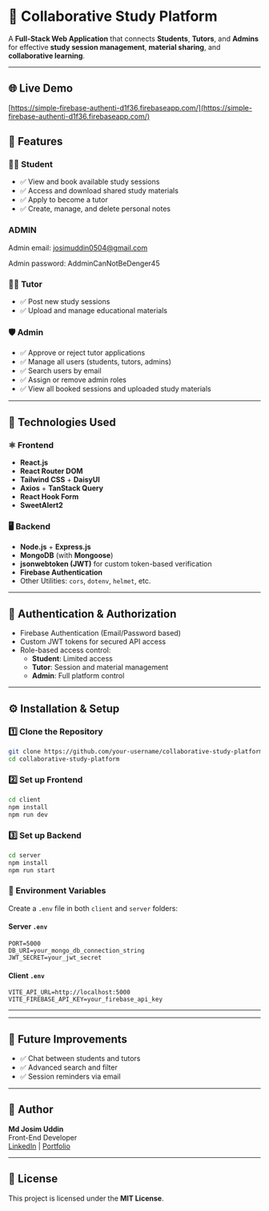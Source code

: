 # 📘 Collaborative Study Platform

A **Full-Stack Web Application** that connects **Students**, **Tutors**, and **Admins** for effective **study session management**, **material sharing**, and **collaborative learning**.

---

## 🌐 Live Demo

[https://simple-firebase-authenti-d1f36.firebaseapp.com/](https://simple-firebase-authenti-d1f36.firebaseapp.com/)

## 🚀 Features

### 👨‍🎓 Student

- ✅ View and book available study sessions
- ✅ Access and download shared study materials
- ✅ Apply to become a tutor
- ✅ Create, manage, and delete personal notes

### ADMIN

Admin email: josimuddin0504@gmail.com

Admin password: AddminCanNotBeDenger45

### 🧑‍🏫 Tutor

- ✅ Post new study sessions
- ✅ Upload and manage educational materials

### 🛡️ Admin

- ✅ Approve or reject tutor applications
- ✅ Manage all users (students, tutors, admins)
- ✅ Search users by email
- ✅ Assign or remove admin roles
- ✅ View all booked sessions and uploaded study materials

---

## 🧩 Technologies Used

### ⚛️ Frontend

- **React.js**
- **React Router DOM**
- **Tailwind CSS** + **DaisyUI**
- **Axios** + **TanStack Query**
- **React Hook Form**
- **SweetAlert2**

### 🖥️ Backend

- **Node.js** + **Express.js**
- **MongoDB** (with **Mongoose**)
- **jsonwebtoken (JWT)** for custom token-based verification
- **Firebase Authentication**
- Other Utilities: `cors`, `dotenv`, `helmet`, etc.

---

## 🔐 Authentication & Authorization

- Firebase Authentication (Email/Password based)
- Custom JWT tokens for secured API access
- Role-based access control:
  - **Student**: Limited access
  - **Tutor**: Session and material management
  - **Admin**: Full platform control

---

## ⚙️ Installation & Setup

### 1️⃣ Clone the Repository

```bash
git clone https://github.com/your-username/collaborative-study-platform.git
cd collaborative-study-platform
```

### 2️⃣ Set up Frontend

```bash
cd client
npm install
npm run dev
```

### 3️⃣ Set up Backend

```bash
cd server
npm install
npm run start
```

### 🔑 Environment Variables

Create a `.env` file in both `client` and `server` folders:

#### Server `.env`

```
PORT=5000
DB_URI=your_mongo_db_connection_string
JWT_SECRET=your_jwt_secret
```

#### Client `.env`

```
VITE_API_URL=http://localhost:5000
VITE_FIREBASE_API_KEY=your_firebase_api_key
```

---

---

## 📌 Future Improvements

- ✅ Chat between students and tutors
- ✅ Advanced search and filter
- ✅ Session reminders via email

---

## 🙌 Author

**Md Josim Uddin**  
Front-End Developer  
[LinkedIn](https://www.linkedin.com/in/mdjosimuddin198/) | [Portfolio](https://josimuddin198.vercel.app/)

---

## 📝 License

This project is licensed under the **MIT License**.
